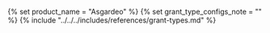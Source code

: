 {% set product_name = "Asgardeo" %}
{% set grant_type_configs_note = "" %}
{% include "../../../includes/references/grant-types.md" %}